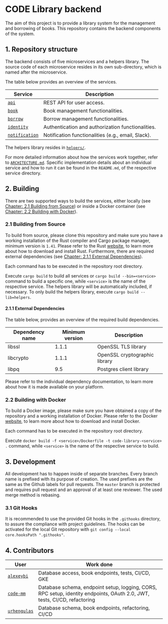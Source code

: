 # CODE Library backend

The aim of this project is to provide a library system for the management
and borrowing of books. This repository contains the backend components of the system.


## 1. Repository structure

The backend consists of five microservices and a helpers library. The source code of each microservice resides in its own sub-directory, which is named after the microservice.

The table below provides an overview of the services.

| Service                           | Description                                        |
| --------------------------------- | -------------------------------------------------- |
| [`api`](./api/)                   | REST API for user access.                          |
| [`book`](./book/)                 | Book management functionalities.                   |
| [`borrow`](./borrow/)             | Borrow management functionalities.                 |
| [`identity`](./identity/)         | Authentication and authorization functionalities.  |
| [`notification`](./notification/) | Notification functionalities (e.g., email, Slack). |

The helpers library resides in [`helpers/`](./helpers/).

For more detailed information about how the services work together, refer to [`ARCHITECTURE.md`](./ARCHITECTURE.md).
Specific implementation details about an individual service and how to run it can be found in the `README.md`, of the respective service directory.


## 2. Building

There are two supported ways to build the services, either locally (see [Chapter: 2.1 Building from Source](#21-building-from-source)) or
inside a Docker container (see [Chapter: 2.2 Building with Docker](#22-building-with-docker)).


### 2.1 Building from Source

To build from source, please clone this repository and make sure you have a working
installation of the Rust compiler and Cargo package manager, minimum version is `1.41`. Please refer to the Rust
[website](https://www.rust-lang.org/tools/install), to learn more about how to download and install Rust.
Furthermore, there are required external dependencies (see [Chapter: 2.1.1 External Dependencies](#211-external-dependencies)).

Each command has to be executed in the repository root directory.

Execute `cargo build` to build all services or `cargo build --bin=<service>` command to build a specific one, while `<service>` is the name of the respective service. The helpers library will be automatically included, if necessary.
To only build the helpers library, execute `cargo build --lib=helpers`.

#### 2.1.1 External Dependencies

The table below, provides an overview of the required build dependencies.

| Dependency name | Minimum version | Description                   |
| --------------- | --------------- | ----------------------------- |
| libssl          | 1.1.1           | OpenSSL TLS library           |
| libcrypto       | 1.1.1           | OpenSSL cryptographic library |
| libpq           | 9.5             | Postgres client library       |

Please refer to the individual dependency documentation, to learn more about how it is made available on your platform.


### 2.2 Building with Docker

To build a Docker image, please make sure you have obtained a copy of the repository and a working
installation of Docker. Please refer to the Docker [website](https://docs.docker.com/), to learn more about how to download and install Docker.

Each command has to be executed in the repository root directory.

Execute `docker build -f <service>/Dockerfile -t code-library-<service> .` command, while `<service>` is the name of the respective service to build.


## 3. Development

All development has to happen inside of separate branches. Every branch name is prefixed with its purpose of creation.
The used prefixes are the same as the Github labels for pull requests.
The `master` branch is protected and requires pull request and an approval of at least one reviewer.
The used merge method is rebasing.

### 3.1 Git Hooks

It is recommended to use the provided Git hooks in the `.githooks` directory, to assure the compliance with project guidelines.
The hooks can be activated for the local Git repository with `git config --local core.hooksPath ".githooks"`.

## 4. Contributors

| User                                  | Work done                                                                                                                |
| ------------------------------------- | ------------------------------------------------------------------------------------------------------------------------ |
| [`alexeybi`](github.com/alexeybi)     | Database access, book endpoints, tests, CI/CD, GKE                                                                       |
| [`code-mm`](github.com/code-mm)       | Database schema, endpoint setup, logging, CORS, RPC setup, identity endpoints, OAuth 2.0, JWT, tests, CI/CD, refactoring |
| [`urhengulas`](github.com/urhengulas) | Database schema, book endpoints, refactoring, CI/CD                                                                      |
